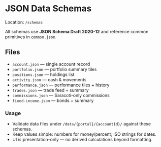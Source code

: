 # JSON Data Schemas

Location: `/schemas`

All schemas use **JSON Schema Draft 2020-12** and reference common primitives in `common.json`.

## Files
- `account.json` — single account record
- `portfolio.json` — portfolio summary tiles
- `positions.json` — holdings list
- `activity.json` — cash & movements
- `performance.json` — performance tiles + history
- `trades.json` — trade feed + summary
- `commissions.json` — Saracoti-only commissions
- `fixed-income.json` — bonds + summary

### Usage
- Validate data files under `/data/{portal}/{accountId}/` against these schemas.
- Keep values simple: numbers for money/percent; ISO strings for dates.
- UI is presentation-only — no derived calculations beyond formatting.
